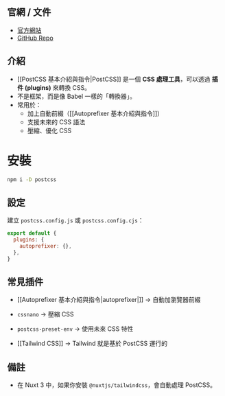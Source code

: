 ## 官網 / 文件
- [官方網站](https://postcss.org/)
- [GitHub Repo](https://github.com/postcss/postcss)

## 介紹
- [[PostCSS 基本介紹與指令|PostCSS]] 是一個 **CSS 處理工具**，可以透過 **插件 (plugins)** 來轉換 CSS。
- 不是框架，而是像 Babel 一樣的「轉換器」。
- 常用於：
  - 加上自動前綴（[[Autoprefixer 基本介紹與指令]]）
  - 支援未來的 CSS 語法
  - 壓縮、優化 CSS

# 安裝

```bash
npm i -D postcss
```

## 設定

建立 `postcss.config.js` 或 `postcss.config.cjs`：

```js
export default {
  plugins: {
    autoprefixer: {},
  },
}
```


## 常見插件

- [[Autoprefixer 基本介紹與指令|autoprefixer|]] → 自動加瀏覽器前綴
    
- `cssnano` → 壓縮 CSS
    
- `postcss-preset-env` → 使用未來 CSS 特性
    
- [[Tailwind CSS]] → Tailwind 就是基於 PostCSS 運行的

## 備註

- 在 Nuxt 3 中，如果你安裝 `@nuxtjs/tailwindcss`，會自動處理 PostCSS。